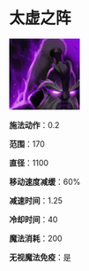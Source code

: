 # 太虚之阵

![](game/resource/flash3/images/spellicons/mjz_void_spirit_astral_atlas.png)





**施法动作**：0.2

**范围**：170

**直径**：1100

**移动速度减缓**：60%

**减速时间**：1.25

**冷却时间**：40

**魔法消耗**：200

**无视魔法免疫**：是









